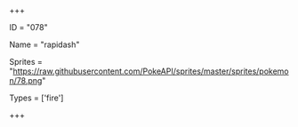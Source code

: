 




+++

ID = "078"

Name = "rapidash"

Sprites = "https://raw.githubusercontent.com/PokeAPI/sprites/master/sprites/pokemon/78.png"

Types = ['fire']

+++

